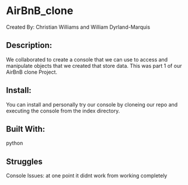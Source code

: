 # AirBnB_clone

Created By: Christian Williams and William Dyrland-Marquis

<h2>Description:</h2>
    We collaborated to create a console that we can use to access and manipulate objects
    that we created that store data. This was part 1 of our AirBnB clone Project.

<h2>Install:</h2>
    You can install and personally try our console by cloneing our repo and executing the console from the index directory.
<h2>Built With:</h2>
    python 
<h2>Struggles</h2>
    Console Issues: at one point it didnt work from working completely
    
